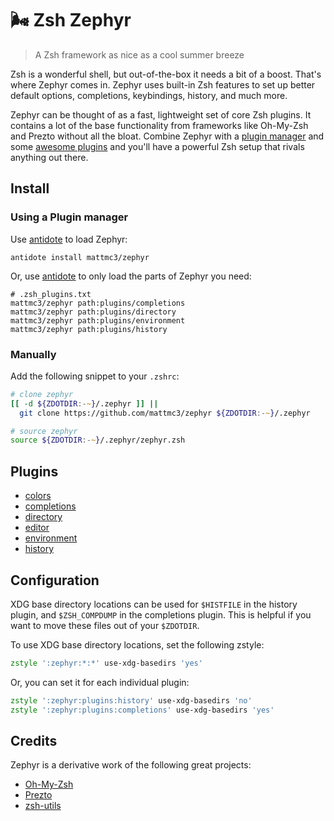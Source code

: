 # :wind_face: Zsh Zephyr

> A Zsh framework as nice as a cool summer breeze

Zsh is a wonderful shell, but out-of-the-box it needs a bit of a boost. That's where Zephyr comes in. Zephyr uses built-in Zsh features to set up better default options, completions, keybindings, history, and much more.

Zephyr can be thought of as a fast, lightweight set of core Zsh plugins. It contains a lot of the base functionality from frameworks like Oh-My-Zsh and Prezto without all the bloat. Combine Zephyr with a [plugin manager][antidote] and some [awesome plugins](https://github.com/unixorn/awesome-zsh-plugins) and you'll have a powerful Zsh setup that rivals anything out there.

## Install

### Using a Plugin manager

Use [antidote] to load Zephyr:

```shell
antidote install mattmc3/zephyr
```

Or, use [antidote] to only load the parts of Zephyr you need:

```shell
# .zsh_plugins.txt
mattmc3/zephyr path:plugins/completions
mattmc3/zephyr path:plugins/directory
mattmc3/zephyr path:plugins/environment
mattmc3/zephyr path:plugins/history
```

### Manually

Add the following snippet to your `.zshrc`:

```zsh
# clone zephyr
[[ -d ${ZDOTDIR:-~}/.zephyr ]] ||
  git clone https://github.com/mattmc3/zephyr ${ZDOTDIR:-~}/.zephyr

# source zephyr
source ${ZDOTDIR:-~}/.zephyr/zephyr.zsh
```

## Plugins

- [colors](plugins/colors/readme.md)
- [completions](plugins/completions/readme.md)
- [directory](plugins/directory/readme.md)
- [editor](plugins/editor/readme.md)
- [environment](plugins/environment/readme.md)
- [history](plugins/history/readme.md)

## Configuration

XDG base directory locations can be used for `$HISTFILE` in the history plugin, and `$ZSH_COMPDUMP` in the completions plugin. This is helpful if you want to move these files out of your `$ZDOTDIR`.

To use XDG base directory locations, set the following zstyle:

```zsh
zstyle ':zephyr:*:*' use-xdg-basedirs 'yes'
```

Or, you can set it for each individual plugin:

```zsh
zstyle ':zephyr:plugins:history' use-xdg-basedirs 'no'
zstyle ':zephyr:plugins:completions' use-xdg-basedirs 'yes'
```

## Credits

Zephyr is a derivative work of the following great projects:

- [Oh-My-Zsh][ohmyzsh]
- [Prezto][prezto]
- [zsh-utils][zsh-utils]


[antidote]:    https://getantidote.github.io
[ohmyzsh]:     https://github.com/ohmyzsh/ohmyzsh
[prezto]:      https://github.com/sorin-ionescu/prezto
[zsh-utils]:   https://github.com/belak/zsh-utils
